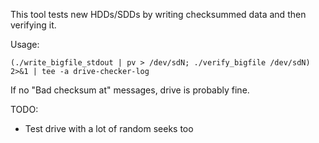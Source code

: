 This tool tests new HDDs/SDDs by writing checksummed data and then verifying it.

Usage:

```
(./write_bigfile_stdout | pv > /dev/sdN; ./verify_bigfile /dev/sdN) 2>&1 | tee -a drive-checker-log
```

If no "Bad checksum at" messages, drive is probably fine.

TODO:
-	Test drive with a lot of random seeks too
